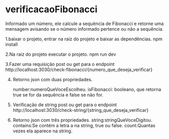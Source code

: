 # verificacaoFibonacci
Informado um número, ele calcule a sequência de Fibonacci e retorne uma mensagem avisando se o número informado pertence ou não a sequência.

1.baixar o projeto, entrar na raiz do projeto e baixar as dependências.
    npm install
    
2.Na raiz do projeto executar o projeto.
    npm run dev

3.Fazer uma requisição post ou get para o endpoint http://localhost:3030/check-fibonacci/{numero_que_deseja_verificar}

4. Retorno json com duas propriedades.

   number:numeroQueVoceEscolheu.
   isFibonacci: booleano, que retorna true se for da sequência e false se não for.
   
5. Verificação de string post ou get para o endpoint http://localhost:3030/check-string/{string_que_deseja_verificar}

6. Retorno json com três propriedades.
   string:stringQueVoceDigitou.
   contains:Se contém a letra a na string, true ou false.
   count:Quantas vezes ela aparece na string.
